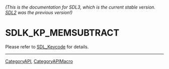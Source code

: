 ###### (This is the documentation for SDL3, which is the current stable version. [SDL2](https://wiki.libsdl.org/SDL2/) was the previous version!)
# SDLK_KP_MEMSUBTRACT

Please refer to [SDL_Keycode](SDL_Keycode) for details.

----
[CategoryAPI](CategoryAPI), [CategoryAPIMacro](CategoryAPIMacro)

